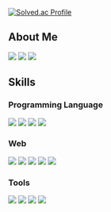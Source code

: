 
[![Solved.ac Profile](http://mazassumnida.wtf/api/v2/generate_badge?boj=ghdyd586)](https://solved.ac/ghdyd586)


<h2>About Me</h2>

<a href="https://www.instagram.com/yongthehuman/" target="_blank"><img src="https://img.shields.io/badge/yongthehuman-E4405F?style=for-the-badge&logo=Instagram&logoColor=white"/></a>
<a href="mailto:ghdyd586@gmail.com"><img src="https://img.shields.io/badge/ghdyd586@gmail.com-EA4335?style=for-the-badge&logo=Gmail&logoColor=white&link=mailto:ghdyd586@gmail.com"/></a>
<a href="https://open.spotify.com/user/33rn9ppd9jr47l5867o9i8uvf?si=48edbe72dab64cd4" target="_blank"><img src="https://img.shields.io/badge/Spotify-1DB954?style=for-the-badge&logo=Spotify&logoColor=white"/></a>



<h2>Skills</h2>
<h3>Programming Language</h3>
<img src="https://img.shields.io/badge/JAVA-007396?style=for-the-badge&logo=java&logoColor=white">
<img src="https://img.shields.io/badge/C++-00599C?style=for-the-badge&logo=C++&logoColor=white">
<img src="https://img.shields.io/badge/C-A8B9CC?style=for-the-badge&logo=C&logoColor=white">
<img src="https://img.shields.io/badge/Python-3776AB?style=for-the-badge&logo=Python&logoColor=white">


<h3>Web</h3>
<img src="https://img.shields.io/badge/HTML5-E34F26?style=for-the-badge&logo=HTML5&logoColor=white">
<img src="https://img.shields.io/badge/css3-1572B6?style=for-the-badge&logo=css3&logoColor=white">
<img src="https://img.shields.io/badge/JavaScript-F7DF1E?style=for-the-badge&logo=JavaScript&logoColor=white">
<img src="https://img.shields.io/badge/React-61DAFB?style=for-the-badge&logo=React&logoColor=white">
<img src="https://img.shields.io/badge/MySQL-4479A1?style=for-the-badge&logo=MySQL&logoColor=white">



<h3>Tools</h3>
<img src="https://img.shields.io/badge/Figma-F24E1E?style=for-the-badge&logo=Figma&logoColor=white">
<img src="https://img.shields.io/badge/Git-F05032?style=for-the-badge&logo=Git&logoColor=white">
<img src="https://img.shields.io/badge/VSCode-007ACC?style=for-the-badge&logo=Visual Studio Code&logoColor=white">
<img src="https://img.shields.io/badge/Lightroom-31A8FF?style=for-the-badge&logo=Adobe Lightroom&logoColor=white">






<!--
**ghdyd586/ghdyd586** is a ✨ _special_ ✨ repository because its `README.md` (this file) appears on your GitHub profile.

Here are some ideas to get you started:

- 🔭 I’m currently working on ...
- 🌱 I’m currently learning ...
- 👯 I’m looking to collaborate on ...
- 🤔 I’m looking for help with ...
- 💬 Ask me about ...
- 📫 How to reach me: ...
- 😄 Pronouns: ...
- ⚡ Fun fact: ...
-->
